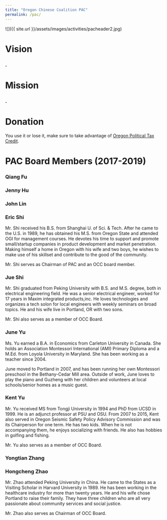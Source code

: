 ```yaml
---
title: "Oregon Chinese Coalition PAC"
permalink: /pac/
---
```


![]({{ site.url }}/assets/images/activities/pacheader2.jpg)

# Vision

### .

# Mission

### .

# Donation

You use it or lose it, make sure to take advantage of [Oregon Political Tax Credit](http://oregontaxcredit.com/).

# PAC Board Members (2017-2019)

### Qiang Fu

### Jenny Hu

### John Lin

### Eric Shi

Mr. Shi received his B.S. from Shanghai U. of Sci. & Tech. After he came to the U.S. in 1989, he has obtained his M.S. from Oregon State and attended OGI for management courses. He devotes his time to support and promote small/startup companies in product development and market penetration. Making himself a home in Oregon with his wife and two boys, he wishes to make use of his skillset and contribute to the good of the community.

Mr. Shi serves as Chairman of PAC and an OCC board member.

### Jue Shi

Mr. Shi graduated from Peking University with B.S. and M.S. degree, both in electrical engineering field. He was a senior electrical engineer, worked for 17 years in Maxim integrated products,inc. He loves technologies and organizes a tech solon for local engineers with weekly seminars on broad topics. He and his wife live in Portland, OR with two sons.

Mr. Shi also serves as a member of OCC Board.

### June Yu

Ms. Yu earned a B.A. in Economics from Carleton University in Canada. She holds an Association Montessori International (AMI) Primary Diploma and a M.Ed. from Loyola University in Maryland. She has been working as a teacher since 2004.

June moved to Portland in 2007, and has been running her own Montessori preschool in the Bethany-Cedar Mill area. Outside of work, June loves to play the piano and Guzheng with her children and volunteers at local schools/senior homes as a music guest.

### Kent Yu

Mr. Yu received MS from Tongji University in 1994 and PhD from UCSD in 1999. He is an adjunct professor at PSU and OSU. From 2007 to 2015, Kent also served in Oregon Seismic Safety Policy Advisory Commission and was its Chairperson for one term. He has two kids. When he is not accompanying them, he enjoys socializing with friends. He also has hobbies in golfing and fishing.

Mr. Yu also serves as a member of OCC Board.

### Yongtian Zhang

### Hongcheng Zhao

Mr. Zhao attended Peking University in China. He came to the States as a Visiting Scholar in Harvard University in 1989. He has been working in the healthcare industry for more than twenty years. He and his wife chose Portland to raise their family. They have three children who are all very passionate about community services and social justice.

Mr. Zhao also serves as Chairman of OCC Board.
